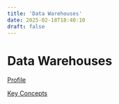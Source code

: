 ```yaml
---
title: 'Data Warehouses'
date: 2025-02-18T18:40:10
draft: false
---
```


# Data Warehouses

[Profile](./profile/)

[Key Concepts](./key-concepts/)
